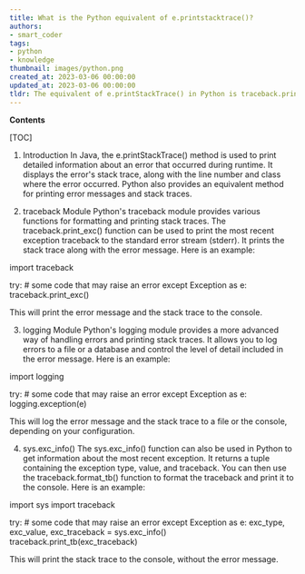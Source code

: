 ```yaml
---
title: What is the Python equivalent of e.printstacktrace()?
authors:
- smart_coder
tags:
- python
- knowledge
thumbnail: images/python.png
created_at: 2023-03-06 00:00:00
updated_at: 2023-03-06 00:00:00
tldr: The equivalent of e.printStackTrace() in Python is traceback.print\_exc().
---
```


**Contents**

[TOC]

1. Introduction
In Java, the e.printStackTrace() method is used to print detailed information about an error that occurred during runtime. It displays the error's stack trace, along with the line number and class where the error occurred. Python also provides an equivalent method for printing error messages and stack traces.

2. traceback Module
Python's traceback module provides various functions for formatting and printing stack traces. The traceback.print_exc() function can be used to print the most recent exception traceback to the standard error stream (stderr). It prints the stack trace along with the error message. Here is an example:

import traceback

try:
    # some code that may raise an error
except Exception as e:
    traceback.print_exc()

This will print the error message and the stack trace to the console.

3. logging Module
Python's logging module provides a more advanced way of handling errors and printing stack traces. It allows you to log errors to a file or a database and control the level of detail included in the error message. Here is an example:

import logging

try:
    # some code that may raise an error
except Exception as e:
    logging.exception(e)

This will log the error message and the stack trace to a file or the console, depending on your configuration.

4. sys.exc_info()
The sys.exc_info() function can also be used in Python to get information about the most recent exception. It returns a tuple containing the exception type, value, and traceback. You can then use the traceback.format_tb() function to format the traceback and print it to the console. Here is an example:

import sys
import traceback

try:
    # some code that may raise an error
except Exception as e:
    exc_type, exc_value, exc_traceback = sys.exc_info()
    traceback.print_tb(exc_traceback)

This will print the stack trace to the console, without the error message.
